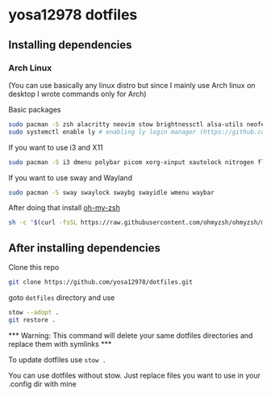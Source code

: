 # yosa12978 dotfiles

## Installing dependencies


### Arch Linux

(You can use basically any linux distro but since I mainly use Arch linux on desktop I wrote commands only for Arch)

Basic packages

```bash
sudo pacman -S zsh alacritty neovim stow brightnessctl alsa-utils neofetch ly
sudo systemctl enable ly # enabling ly login manager (https://github.com/fairyglade/ly)
```

If you want to use i3 and X11

```bash
sudo pacman -S i3 dmenu polybar picom xorg-xinput xautolock nitrogen flameshot slock
```

If you want to use sway and Wayland

```bash
sudo pacman -S sway swaylock swaybg swayidle wmenu waybar
```


After doing that install [oh-my-zsh](https://ohmyz.sh/#install)

```bash
sh -c "$(curl -fsSL https://raw.githubusercontent.com/ohmyzsh/ohmyzsh/master/tools/install.sh)"
```

## After installing dependencies

Clone this repo

```bash
git clone https://github.com/yosa12978/dotfiles.git
```

goto ```dotfiles``` directory and use

```bash
stow --adopt .
git restore .
```

*** Warning: This command will delete your same dotfiles directories and replace them with symlinks ***


To update dotfiles use ```stow .```

You can use dotfiles without stow. Just replace files you want to use in your .config dir with mine 
